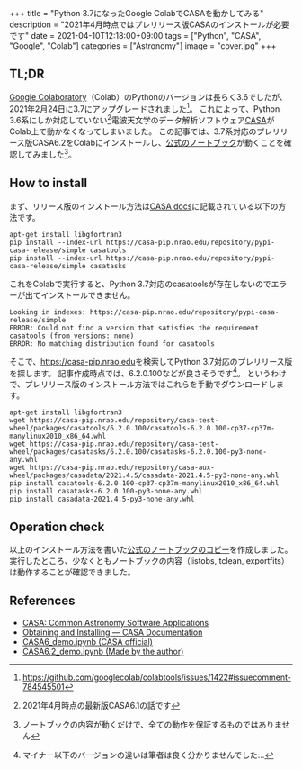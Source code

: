 +++
title = "Python 3.7になったGoogle ColabでCASAを動かしてみる"
description = "2021年4月時点ではプレリリース版CASAのインストールが必要です"
date = 2021-04-10T12:18:00+09:00
tags = ["Python", "CASA", "Google", "Colab"]
categories = ["Astronomy"]
image = "cover.jpg"
+++

## TL;DR

[Google Colaboratory](https://colab.research.google.com/)（Colab）のPythonのバージョンは長らく3.6でしたが、2021年2月24日に3.7にアップグレードされました[^1]。
これによって、Python 3.6系にしか対応していない[^2]電波天文学のデータ解析ソフトウェア[CASA](https://casa.nrao.edu/)がColab上で動かなくなってしまいました。
この記事では、3.7系対応のプレリリース版CASA6.2をColabにインストールし、[公式のノートブック](https://colab.research.google.com/github/casangi/examples/blob/master/casa6/CASA6_demo.ipynb)が動くことを確認してみました[^3]。

[^1]: https://github.com/googlecolab/colabtools/issues/1422#issuecomment-784545501
[^2]: 2021年4月時点の最新版CASA6.1の話です
[^3]: ノートブックの内容が動くだけで、全ての動作を保証するものではありません

## How to install

まず、リリース版のインストール方法は[CASA docs](https://casa.nrao.edu/casadocs/casa-6.1.0/usingcasa/obtaining-and-installing)に記載されている以下の方法です。

```shell
apt-get install libgfortran3
pip install --index-url https://casa-pip.nrao.edu/repository/pypi-casa-release/simple casatools
pip install --index-url https://casa-pip.nrao.edu/repository/pypi-casa-release/simple casatasks
```

これをColabで実行すると、Python 3.7対応のcasatoolsが存在しないのでエラーが出てインストールできません。

```plaintext
Looking in indexes: https://casa-pip.nrao.edu/repository/pypi-casa-release/simple
ERROR: Could not find a version that satisfies the requirement casatools (from versions: none)
ERROR: No matching distribution found for casatools
```

そこで、<https://casa-pip.nrao.edu>を検索してPython 3.7対応のプレリリース版を探します。
記事作成時点では、6.2.0.100などが良さそうです[^4]。
というわけで、プレリリース版のインストール方法ではこれらを手動でダウンロードします。

```shell
apt-get install libgfortran3
wget https://casa-pip.nrao.edu/repository/casa-test-wheel/packages/casatools/6.2.0.100/casatools-6.2.0.100-cp37-cp37m-manylinux2010_x86_64.whl
wget https://casa-pip.nrao.edu/repository/casa-test-wheel/packages/casatasks/6.2.0.100/casatasks-6.2.0.100-py3-none-any.whl
wget https://casa-pip.nrao.edu/repository/casa-aux-wheel/packages/casadata/2021.4.5/casadata-2021.4.5-py3-none-any.whl
pip install casatools-6.2.0.100-cp37-cp37m-manylinux2010_x86_64.whl
pip install casatasks-6.2.0.100-py3-none-any.whl
pip install casadata-2021.4.5-py3-none-any.whl
```

[^4]: マイナー以下のバージョンの違いは筆者は良く分かりませんでした…

## Operation check

以上のインストール方法を書いた[公式のノートブックのコピー](https://colab.research.google.com/gist/astropenguin/d30e10bbe8239ebd54767a148bfd8bf1/casa6-2_demo.ipynb)を作成しました。
実行したところ、少なくともノートブックの内容（listobs, tclean, exportfits）は動作することが確認できました。

## References

- [CASA: Common Astronomy Software Applications](https://casa.nrao.edu/)
- [Obtaining and Installing — CASA Documentation](https://casa.nrao.edu/casadocs/casa-6.1.0/usingcasa/obtaining-and-installing)
- [CASA6_demo.ipynb (CASA official)](https://colab.research.google.com/github/casangi/examples/blob/master/casa6/CASA6_demo.ipynb)
- [CASA6.2_demo.ipynb (Made by the author)](https://colab.research.google.com/gist/astropenguin/d30e10bbe8239ebd54767a148bfd8bf1/casa6-2_demo.ipynb)
